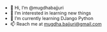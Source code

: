 - 👋 Hi, I’m @mugdhabajjuri
- 👀 I’m interested in learning new things
- 🌱 I’m currently learning DJango Python
- 📫 Reach me at mugdha.bajjuri@gmail.com

<!---
mugdhabajjuri/mugdhabajjuri is a ✨ special ✨ repository because its `README.md` (this file) appears on your GitHub profile.
You can click the Preview link to take a look at your changes.
--->
